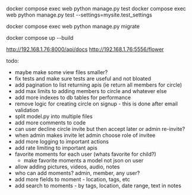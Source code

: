 docker compose exec web python manage.py test
docker compose exec web python manage.py test --settings=mysite.test_settings

docker compose exec web python manage.py migrate

docker compose up --build


http://192.168.1.76:8000/api/docs
http://192.168.1.76:5556/flower

todo:
- maybe make some view files smaller?
- fix tests and make sure tests are useful and not bloated
- add pagination to list returning apis (ie return all members for circle)
- add max limits to adding members to circle and whatever else
- add more indexes to db tables for performance
- remove logic for creating circle on signup - this is done after email validation
- split model.py into multiple files
- add more comments to code
- can user decline circle invite but then accept later or admin re-invite?
- when admin makes invite let admin choose role of invitee
- add more logging to important actions
- add rate limiting to important apis
- favorite moments for each user (whats favorite for child?)
  - make favorite moments a model not json on user
- allow adding pictures, videos, audio, notes
- who can add moments? admin, member, any user?
- add more fields to moment - location, tags, etc
- add search to moments - by tags, location, date range, text in notes